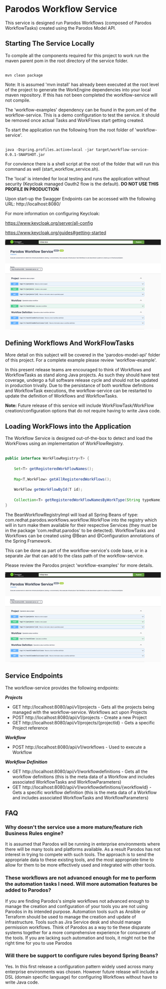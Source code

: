 # Parodos Workflow Service

This service is designed run Parodos Workflows (composed of Parodos WorkflowTasks) created using the Parodos Model API.

## Starting The Service Locally

To compile all the components required for this project to work run the maven parent pom in the root directory of the service folder.

```shell

mvn clean package

```

Note: It is assumed 'mvn install' has already been executed at the root level of the project to generate the WorkEngine dependencies into your local maven repository. If this has not been completed the workflow-service will not compile.

The 'workflow-examples' dependency can be found in the pom.xml of the workflow-service. This is a demo configuration to test the service. It should be removed once actual Tasks and WorkFlows start getting created.

To start the application run the following from the root folder of 'workflow-service'.

```shell

java -Dspring.profiles.active=local -jar target/workflow-service-0.0.1-SNAPSHOT.jar

```

For convience there is a shell script at the root of the folder that will run this command as well (start_workflow_service.sh).

The 'local' is intended for local testing and runs the application without security (Keycloak managed Oauth2 flow is the default). **DO NOT USE THIS PROFILE IN PRODUCTION**

Upon start-up the Swagger Endpoints can be accessed with the following URL: http://localhost:8080/

For more information on configuring Keycloak:

https://www.keycloak.org/server/all-config

https://www.keycloak.org/guides#getting-started


![UML](readme-images/swagger.png)

## Defining Workflows And WorkFlowTasks

More detail on this subject will be covered in the 'parodos-model-api' folder of this project. For a complete example please review 'workflow-example'.

In this present release teams are encouraged to think of Workflows and WorkflowTasks as stand along Java projects. As such they should have test coverage, undergo a full software release cycle and should not be updated in production trivally. Due to the persistance of both workflow definitions and WorkflowTask executions, the workflow-service can be restarted to update the definition of Workflows and WorkflowTasks.

**Note:** Future release of this service will include WorkFlowTask/WorkFlow creation/configuration options that do not require having to write Java code.

## Loading WorkFlows into the Application

The Workflow Service is designed out-of-the-box to detect and load the WorkFlows using an implementation of WorkFlowRegistry.

```java

public interface WorkFlowRegistry<T> {
	
    Set<T> getRegisteredWorkFlowNames();
    
    Map<T,WorkFlow> getAllRegisteredWorkFlows();
    
    WorkFlow getWorkFlowById(T id);
    
    Collection<T> getRegisteredWorkFlowNamesByWorkType(String typeName);
}

```

The BeanWorkflowRegistryImpl will load all Spring Beans of type: com.redhat.parodos.workflows.workflow.WorkFlow into the registry which will in turn make them available for their respective Services (they must be in the package 'com.redhat.parodos' to be detected). WorkflowTasks and Workflows can be created using @Bean and @Configuration annotations of the Spring Framework. 

This can be done as part of the workflow-service's code base, or in a separate Jar that can add to the class path of the workflow-service. 

Please review the Parodos project 'workflow-examples' for more details.

![Workflow-Service](readme-images/swagger.png)

## Service Endpoints

The workflow-service provides the following endpoints:

***Projects***

- GET  http://localhost:8080/api/v1/projects - Gets all the projects being managed with the workflow-service. Workflows act upon Projects
- POST  http://localhost:8080/api/v1/projects - Create a new Project
- GET http://localhost:8080/api/v1/projects/{projectId} - Gets a specific Project reference

***Workflow***
- POST http://localhost:8080/api/v1/workflows - Used to execute a Workflow

***Workflow Definition***
- GET http://localhost:8080/api/v1/workflowdefinitions - Gets all the workflow definitions (this is the meta data of a Workflow and includes associated WorkflowTasks and WorkflowParameters)
- GET http://localhost:8080/api/v1/workflowdefinitions/{workflowId} - Gets a specific workflow definition (this is the meta data of a Workflow and includes associated WorkflowTasks and WorkflowParameters)


## FAQ

### Why doesn't the service use a more mature/feature rich Business Rules engine?

It is assumed that Parodos will be running in enterprise environments where there will be many tools and platforms available. As a result Parodos has not interest in trying to compete with such tools. The approach is to send the appropriate data to these existing tools, and the most appropriate time to allow for them to be more effectively used and integrated with other tools.

### These workflows are not advanced enough for me to perform the automation tasks I need. Will more automation features be added to Parodos?

If you are finding Parodos's simple workflows not advanced enough to manage the creation and configuration of your tools you are not using Parodos in its intended purpose. Automation tools such as Ansible or Terraform should be used to manage the creation and update of infrastructure. Tools such as Jira Service desk and should manage permission workflows. Think of Parodos as a way to tie these disparate systems together for a more comprehensive experience for consumers of the tools. If you are lacking such automation and tools, it might not be the right time for you to use Parodos

### Will there be support to configure rules beyond Spring Beans?

Yes. In this first release a configuration pattern widely used across many enterprise environments was chosen. However future release will include a DSL (domain specific language) for configuring Workflows without have to write Java code.




